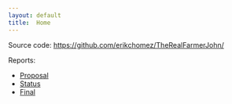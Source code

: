 ```yaml
---
layout: default
title:  Home
---
```


Source code: https://github.com/erikchomez/TheRealFarmerJohn/

Reports:

- [Proposal](proposal.html)
- [Status](status.html)
- [Final](final.html)


